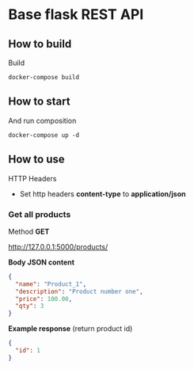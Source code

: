 # Base flask REST API

## How to build

Build

    docker-compose build

## How to start

And run composition

    docker-compose up -d

## How to use

HTTP Headers
- Set http headers **content-type** to **application/json**

### Get all products
Method **GET**

http://127.0.0.1:5000/products/

**Body JSON content**
```json
{
  "name": "Product_1",
  "description": "Product number one",
  "price": 100.00,
  "qty": 3
}
```

**Example response** (return product id)
```json
{
  "id": 1
}
```